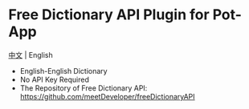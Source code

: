 <!--
SPDX-FileCopyrightText: 2024 Integral <integral@member.fsf.org>

SPDX-License-Identifier: GPL-3.0-or-later
-->

# Free Dictionary API Plugin for Pot-App

[中文](https://github.com/Integral-Tech/pot-app-translate-plugin-freedict/) | English

- English-English Dictionary
- No API Key Required
- The Repository of Free Dictionary API: https://github.com/meetDeveloper/freeDictionaryAPI
